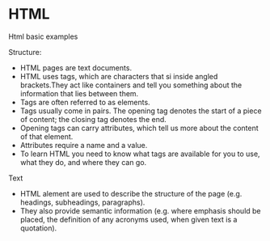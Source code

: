 # HTML
Html basic examples

Structure:
<ul>
  <li>HTML pages are text documents.</li>

<li>HTML uses tags, which are characters that si inside angled brackets.They act like containers and tell you something about the information that lies between them.</li>

<li>Tags are often referred to as elements.</li>

<li>Tags usually come in pairs. The opening tag denotes the start of a piece of content; the closing tag denotes the end.</li>

<li>Opening tags can carry attributes, which tell us more about the content of that element.</li>

<li>Attributes require a name and a value.</li>

<li>To learn HTML you need to know what tags are available for you to use, what they do, and where they can go.</li>
</ul>

Text 
<ul>
  <li> HTML alement are used to describe the structure of the page (e.g. headings, subheadings, paragraphs).</li>
  <li>They also provide semantic information (e.g. where emphasis should be placed, the definition of any acronyms used, when given text is a quotation).</li>
     
</ul>
